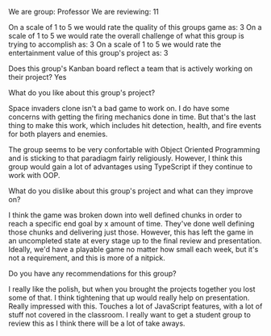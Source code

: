 We are group: Professor
We are reviewing: 11

 

On a scale of 1 to 5 we would rate the quality of this groups game as: 3
On a scale of 1 to 5 we would rate the overall challenge of what this group is trying to accomplish as: 3
On a scale of 1 to 5 we would rate the entertainment value of this group's project as: 3

 

Does this group's Kanban board reflect a team that is actively working on their project? Yes

 

What do you like about this group's project?


Space invaders clone isn't a bad game to work on. I do have some concerns with getting the firing mechanics done in time. But that's the last thing to make this work, which includes hit detection, health, and fire events for both players and enemies.

The group seems to be very confortable with Object Oriented Programming and is sticking to that paradiagm fairly religiously. However, I think this group would gain a lot of advantages using TypeScript if they continue to work with OOP.
 

What do you dislike about this group's project and what can they improve on?


I think the game was broken down into well defined chunks in order to reach a specific end goal by x amount of time. They've done well defining those chunks and delivering just those. However, this has left the game in an uncompleted state at every stage up to the final review and presentation. Ideally, we'd have a playable game no matter how small each week, but it's not a requirement, and this is more of a nitpick.
 

Do you have any recommendations for this group?


I really like the polish, but when you brought the projects together you lost some of that. I think tightening that up would really help on presentation. Really impressed with this. Touches a lot of JavaScript features, with a lot of stuff not covered in the classroom. I really want to get a student group to review this as I think there will be a lot of take aways.

